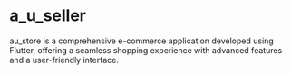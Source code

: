 # a_u_seller
au_store is a comprehensive e-commerce application developed using Flutter, offering a seamless shopping experience with advanced features and a user-friendly interface.
